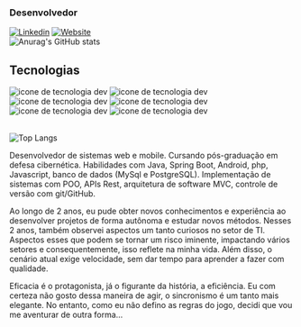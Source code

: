### Desenvolvedor

[![Linkedin](https://img.shields.io/badge/LinkedIn-0077B5?style=for-the-badge&logo=linkedin&logoColor=white)](https://www.linkedin.com/in/gabrielsilva17/)
[![Website](https://img.shields.io/badge/dev.to-0A0A0A?style=for-the-badge&logo=devdotto&logoColor=white)](https://my-profile-7.netlify.app/)<br>
![Anurag's GitHub stats](https://github-readme-stats.vercel.app/api?username=GabryelSilvah&show_icons=true&theme=radical)

## Tecnologias

<div>
      <img src="https://img.shields.io/badge/PHP-777BB4?style=for-the-badge&logo=php&logoColor=white" alt="icone de tecnologia dev">
       <img src="https://img.shields.io/badge/Java-ED8B00?style=for-the-badge&logo=openjdk&logoColor=white" alt="icone de tecnologia dev">
    <img src="https://img.shields.io/badge/JavaScript-F7DF1E?style=for-the-badge&logo=javascript&logoColor=black" alt="icone de tecnologia dev">
        <img src="https://img.shields.io/badge/MySQL-005C84?style=for-the-badge&logo=mysql&logoColor=white" alt="icone de tecnologia dev">  
           <img src="https://img.shields.io/badge/HTML5-E34F26?style=for-the-badge&logo=html5&logoColor=white" alt="icone de tecnologia dev"> <img src="https://img.shields.io/badge/CSS3-1572B6?style=for-the-badge&logo=css3&logoColor=white" alt="icone de tecnologia dev">
</div><br>

![Top Langs](https://github-readme-stats.vercel.app/api/top-langs/?username=GabryelSilvah&layout=compact)

<p>
Desenvolvedor de sistemas web e mobile. Cursando pós-graduação em defesa cibernética.
Habilidades com Java, Spring Boot, Android, php, Javascript, banco de dados (MySql e PostgreSQL). 
Implementação de sistemas com POO, APIs Rest, arquitetura de software MVC, controle de versão com git/GitHub.
      
Ao longo de 2 anos, eu pude obter novos conhecimentos e experiência ao desenvolver projetos de forma autônoma e estudar novos métodos.
Nesses 2 anos, também observei aspectos um tanto curiosos no setor de TI. Aspectos esses que podem se tornar um risco iminente, impactando vários setores e
consequentemente, isso reflete na minha vida. Além disso, o cenário atual exige velocidade, sem dar tempo para aprender a fazer com qualidade.

Eficacia é o protagonista, já o figurante da história, a eficiência. Eu com certeza não gosto dessa maneira de agir, o sincronismo é um tanto mais elegante.
No entanto, como eu não defino as regras do jogo, decidi que vou me aventurar de outra forma...
</p>
   
</table>
